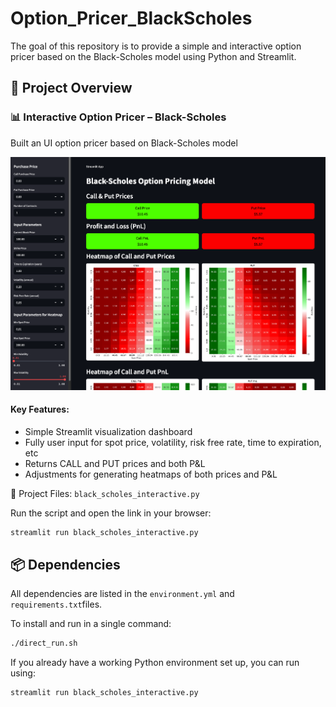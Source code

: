 # Option_Pricer_BlackScholes

The goal of this repository is to provide a simple and interactive option pricer based on the Black-Scholes model using Python and Streamlit.

## 🧠 Project Overview

### 📊 Interactive Option Pricer – Black-Scholes
Built an UI option pricer based on Black-Scholes model

<img src="img/interface.png" alt="Black-Scholes Interactive Option Pricer">

#### Key Features:
- Simple Streamlit visualization dashboard
- Fully user input for spot price, volatility, risk free rate, time to expiration, etc
- Returns CALL and PUT prices and both P&L
- Adjustments for generating heatmaps of both prices and P&L

📁 Project Files: `black_scholes_interactive.py`

Run the script and open the link in your browser:
```bash
streamlit run black_scholes_interactive.py
```

## 📦 Dependencies

All dependencies are listed in the `environment.yml` and `requirements.txt`files.

To install and run in a single command:

```bash
./direct_run.sh
```

If you already have a working Python environment set up, you can run using:
```bash
streamlit run black_scholes_interactive.py
```